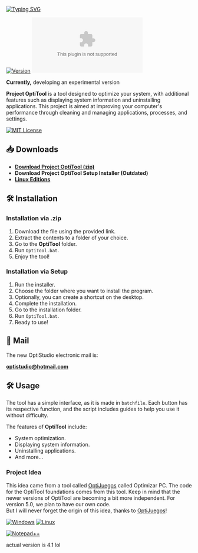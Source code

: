 [![Typing SVG](https://readme-typing-svg.herokuapp.com?font=Kanit&weight=800&size=50&pause=1000&color=188EF7&vCenter=true&width=435&lines=Project%3A+OptiTool)](https://git.io/typing-svg)

[![Version](https://img.shields.io/github/v/release/OptiStudioXD/OptiTool?color=%230567ff&label=Latest%20Release&style=for-the-badge)](https://github.com/OptiStudioXD/OptiTool/releases/latest)
![GitHub Downloads (specific asset, all releases)](https://img.shields.io/github/downloads/OptiStudioXD/OptiTool/OptiTool_v4.1.ES.zip?label=Total%20Downloads&style=for-the-badge)

**Currently,** developing an experimental version

**Project OptiTool** is a tool designed to optimize your system, with additional features such as displaying system information and uninstalling applications. This project is aimed at improving your computer's performance through cleaning and managing applications, processes, and settings.

[![MIT License](https://badgen.net/github/LICENSE/OptiStudioXD/OptiTool)](https://opensource.org/licenses/MIT)


## 📥 Downloads

- [**Download Project OptiTool (zip)**](https://github.com/OptiStudioXD/OptiTool/releases/download/4.1/OptiTool_v4.1.ES.zip)
- **Download Project OptiTool Setup Installer (Outdated)**
- [**Linux Editions**](https://goo.su/YCrUsg)

## 🛠️ Installation

### Installation via .zip

1. Download the file using the provided link.
2. Extract the contents to a folder of your choice.
3. Go to the **OptiTool** folder.
4. Run `OptiTool.bat`.
5. Enjoy the tool!

### Installation via Setup

1. Run the installer.
2. Choose the folder where you want to install the program.
3. Optionally, you can create a shortcut on the desktop.
4. Complete the installation.
5. Go to the installation folder.
6. Run `OptiTool.bat`.
7. Ready to use!

## 📧 Mail

The new OptiStudio electronic mail is:

**optistudio@hotmail.com**

## 🛠️ Usage

The tool has a simple interface, as it is made in `batchfile`. Each button has its respective function, and the script includes guides to help you use it without difficulty.

The features of **OptiTool** include:
- System optimization.
- Displaying system information.
- Uninstalling applications.
- And more...

### Project Idea

This idea came from a tool called [OptiJuegos](https://optijuegos.github.io) called Optimizar PC. The code for the OptiTool foundations comes from this tool. Keep in mind that the newer versions of OptiTool are becoming a bit more independent. For version 5.0, we plan to have our own code.  
But I will never forget the origin of this idea, thanks to [OptiJuegos](https://optijuegos.github.io)!

[![Windows](https://custom-icon-badges.demolab.com/badge/Windows-0078D6?logo=windows11&logoColor=white)](#) [![Linux](https://img.shields.io/badge/Linux-FCC624?logo=linux&logoColor=black)](#)

[![Notepad++](https://img.shields.io/badge/Notepad++-90E59A.svg?&logo=notepad%2b%2b&logoColor=black)](#)

actual version is 4.1 lol
